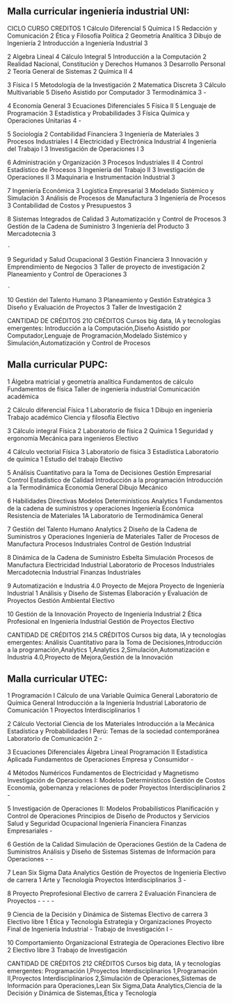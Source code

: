 ## Malla curricular ingeniería industrial UNI:
CICLO	CURSO	CREDITOS
1	Cálculo Diferencial	5
    Química I	5
    Redacción y Comunicación	2
    Ética y Filosofía Política	2
    Geometría Analítica	3
    Dibujo de Ingeniería	2
    Introducción a Ingeniería Industrial	3
        
2	Algebra Lineal	4
    Cálculo Integral	5
    Introducción a la Computación	2
    Realidad Nacional, Constitución y Derechos Humanos	3
    Desarrollo Personal	2
    Teoría General de Sistemas	2
    Química II	4
        
3	Física I	5
    Metodología de la Investigación	2
    Matematica Discreta	3
    Cálculo Multivariable	5
    Diseño Asistido por Computador	3
    Termodinámica	3
    -	
        
4	Economía General	3
    Ecuaciones Diferenciales	5
    Física II	5
    Lenguaje de Programación	3
    Estadística y Probabilidades	3
    Física Química y Operaciones Unitarias	4
    -	
        
5	Sociología	2
    Contabilidad Financiera	3
    Ingeniería de Materiales	3
    Procesos Industriales I	4
    Electricidad y Electrónica Industrial	4
    Ingeniería del Trabajo I	3
    Investigación de Operaciones I	3
        
6	Administración y Organización	3
    Procesos Industriales II	4
    Control Estadístico de Procesos	3
    Ingeniería del Trabajo II	3
    Investigación de Operaciones II	3
    Maquinaria e Instrumentación Industrial	3
        
        
7	Ingeniería Económica	3
    Logística Empresarial	3
    Modelado Sistémico y Simulación	3
    Análisis de Procesos de Manufactura	3
    Ingeniería de Procesos	3
    Contabilidad de Costos y Presupuestos	3
        
        
8	Sistemas Integrados de Calidad	3
    Automatización y Control de Procesos	3
    Gestión de la Cadena de Suministro	3
    Ingeniería del Producto	3
    Mercadotecnia	3
        
    -	
        
9	Seguridad y Salud Ocupacional	3
    Gestión Financiera	3
    Innovación y Emprendimiento de Negocios	3
    Taller de proyecto de investigación	2
    Planeamiento y Control de Operaciones	3
        
    -	
        
10	Gestión del Talento Humano	3
    Planeamiento y Gestión Estratégica	3
    Diseño y Evaluación de Proyectos	3
    Taller de Investigación	2
        
    
CANTIDAD DE CRÉDITOS	210 CRÉDITOS
Cursos big data, IA y tecnologías emergentes: Introducción a la Computación,Diseño Asistido por Computador,Lenguaje de Programación,Modelado Sistémico y Simulación,Automatización y Control de Procesos
## Malla curricular PUPC:
1	Álgebra matricial y geometría analítica
    Fundamentos de cálculo
    Fundamentos de física
    Taller de ingeniería industrial
    Comunicación académica
    
    
    
2	Cálculo diferencial
    Física 1
    Laboratorio de física 1
    Dibujo en ingeniería
    Trabajo académico
    Ciencia y filosofía
    Electivo
    
3	Cálculo integral
    Física 2
    Laboratorio de física 2
    Química 1
    Seguridad y ergonomía
    Mecánica para ingenieros
    Electivo
    
4	Cálculo vectorial
    Física 3
    Laboratorio de física 3
    Estadística
    Laboratorio de química 1
    Estudio del trabajo
    Electivo
    
5	Análisis Cuantitativo para la Toma de Decisiones
    Gestión Empresarial
    Control Estadístico de Calidad
    Introducción a la programación
    Introducción a la Termodinámica
    Economía General
    Dibujo Mecánico
    
6	Habilidades Directivas
    Modelos Determinísticos
    Analytics 1
    Fundamentos de la cadena de suministros y operaciones
    Ingeniería Económica
    Resistencia de Materiales 1A
    Laboratorio de Termodinámica General
    
7	Gestión del Talento Humano
    Analytics 2
    Diseño de la Cadena de Suministros y Operaciones
    Ingeniería de Materiales
    Taller de Procesos de Manufactura
    Procesos Industriales
    Control de Gestión Industrial
    
8	Dinámica de la Cadena de Suministro Esbelta
    Simulación
    Procesos de Manufactura
    Electricidad Industrial
    Laboratorio de Procesos Industriales
    Mercadotecnia Industrial
    Finanzas Industriales
    
9	Automatización e Industria 4.0
    Proyecto de Mejora
    Proyecto de Ingeniería Industrial 1
    Análisis y Diseño de Sistemas
    Elaboración y Evaluación de Proyectos
    Gestión Ambiental
    Electivo
    
10	Gestión de la Innovación
    Proyecto de Ingeniería Industrial 2
    Ética Profesional en Ingeniería Industrial
    Gestión de Proyectos
    Electivo
    
CANTIDAD DE CRÉDITOS	 214.5 CRÉDITOS
Cursos big data, IA y tecnologías emergentes: Análisis Cuantitativo para la Toma de Decisiones,Introducción a la programación,Analytics 1,Analytics 2,Simulación,Automatización e Industria 4.0,Proyecto de Mejora,Gestión de la Innovación
## Malla curricular UTEC:
1	Programación I
    Cálculo de una Variable
    Química General
    Laboratorio de Química General
    Introducción a la Ingeniería Industrial
    Laboratorio de Comunicación 1
    Proyectos Interdisciplinarios 1
    
2	Cálculo Vectorial
    Ciencia de los Materiales
    Introducción a la Mecánica
    Estadística y Probabilidades I
    Perú: Temas de la sociedad contemporánea
    Laboratorio de Comunicación 2
    -
    
3	Ecuaciones Diferenciales
    Álgebra Lineal
    Programación II
    Estadística Aplicada
    Fundamentos de Operaciones
    Empresa y Consumidor
    -
    
4	Métodos Numéricos
    Fundamentos de Electricidad y Magnetismo
    Investigación de Operaciones I: Modelos Determinísticos
    Gestión de Costos
    Economía, gobernanza y relaciones de poder
    Proyectos Interdisciplinarios 2
    -
    
5	Investigación de Operaciones II: Modelos Probabilísticos
    Planificación y Control de Operaciones
    Principios de Diseño de Productos y Servicios
    Salud y Seguridad Ocupacional
    Ingeniería Financiera
    Finanzas Empresariales
    -
    
6	Gestión de la Calidad
    Simulación de Operaciones
    Gestión de la Cadena de Suministros
    Análisis y Diseño de Sistemas
    Sistemas de Información para Operaciones
    -
    -
    
7	Lean Six Sigma
    Data Analytics
    Gestión de Proyectos de Ingeniería
    Electivo de carrera 1
    Arte y Tecnología
    Proyectos Interdisciplinarios 3
    -
    
8	Proyecto Preprofesional
    Electivo de carrera 2
    Evaluación Financiera de Proyectos
    -
    -
    -
    -
    
9	Ciencia de la Decisión y Dinámica de Sistemas
    Electivo de carrera 3
    Electivo libre 1
    Ética y Tecnología
    Estrategia y Organizaciones
    Proyecto Final de Ingeniería Industrial - Trabajo de Investigación I
    -
    
10	Comportamiento Organizacional
    Estrategia de Operaciones
    Electivo libre 2
    Electivo libre 3
    Trabajo de Investigación
    
CANTIDAD DE CRÉDITOS	212 CRÉDITOS
Cursos big data, IA y tecnologías emergentes: Programación I,Proyectos Interdisciplinarios 1,Programación II,Proyectos Interdisciplinarios 2,Simulación de Operaciones,Sistemas de Información para Operaciones,Lean Six Sigma,Data Analytics,Ciencia de la Decisión y Dinámica de Sistemas,Ética y Tecnología